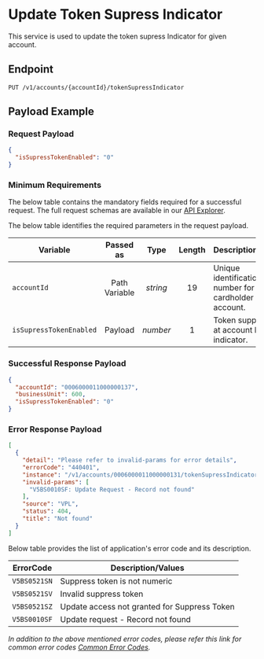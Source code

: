 # Update Token Supress Indicator

This service is used to update the token supress Indicator for given account.

## Endpoint

`PUT /v1/accounts/{accountId}/tokenSupressIndicator`

## Payload Example

### Request Payload

```json
{
  "isSupressTokenEnabled": "0"
}
```

### Minimum Requirements

The below table contains the mandatory fields required for a successful request. The full request schemas are available in our [API Explorer](../api/?type=put&path=/v1/accounts/{accountId}/tokenSupressIndicator).

The below table identifies the required parameters in the request payload.

| Variable | Passed as | Type | Length | Description/Values |
| -------- | :-------: | :--: | :------------: | ------------------ |
| `accountId` | Path Variable | *string* | 19 | Unique identification number for cardholder billing account. | 
| `isSupressTokenEnabled` | Payload | *number* | 1 | Token suppression at account level indicator. | 


### Successful Response Payload

```json
{
  "accountId": "0006000011000000137",
  "businessUnit": 600,
  "isSupressTokenEnabled": "0"
}
```

### Error Response Payload

```json
[
  {
    "detail": "Please refer to invalid-params for error details",
    "errorCode": "440401",
    "instance": "/v1/accounts/0006000011000000131/tokenSupressIndicator",
    "invalid-params": [
      "V5BS0010SF: Update Request - Record not found"
    ],
    "source": "VPL",
    "status": 404,
    "title": "Not found"
  }
]
```

Below table provides the list of application's error code and its description.

| ErrorCode |  Description/Values |
| --------  | ------------------ |
| `V5BS0521SN` | Suppress token is not numeric |        
| `V5BS0521SV` | Invalid suppress token | 
| `V5BS0521SZ` | Update access not granted for Suppress Token | 
| `V5BS0010SF` | Update request - Record not found | 

*In addition to the above mentioned error codes, please refer this link for common error codes [Common Error Codes](?path=docs/Common_Error_Code.md).*
